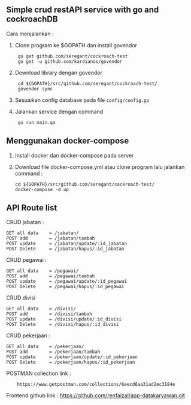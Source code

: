 ## Simple crud restAPI service with go and cockroachDB
Cara menjalankan :

1. Clone program ke $GOPATH dan install govendor

        go get github.com/seregant/cockroach-test
        go get -u github.com/kardianos/govendor

2. Download library dengan govendor
        
        cd ${GOPATH}/src/github.com/seregant/cockroach-test/
        govendor sync

3. Sesuaikan config database pada file `config/config.go`
4. Jalankan service dengan command

        go run main.go

## Menggunakan docker-compose

1. Install docker dan docker-compose pada server
2.  Download file docker-compose.yml atau clone program lalu jalankan command :

        cd ${GOPATH}/src/github.com/seregant/cockroach-test/
        docker-compose -d up

## API Route list

  CRUD jabatan :

	GET all data    = /jabatan/
	POST add        = /jabatan/tambah
	POST update     = /jabatan/update/:id_jabatan
	POST Delete     = /jabatan/hapus/:id_jabatan
	
  CRUD pegawai :

	GET all data    = /pegawai/
	POST add        = /pegawai/tambah
    POST update     = /pegawai/update/:id_pegawai
	POST Delete     = /pegawai/hapus/:id_pegawai
 
  CRUD divisi 
	
	GET all data    = /divisi/
	POST add        = /divisi/tambah
	POST update     = /divisi/update/:id_divisi
	POST Delete     = /divisi/hapus/:id_divisi

  CRUD pekerjaan :

	GET all data    = /pekerjaan/
	POST add        = /pekerjaan/tambah
	POST update     = /pekerjaan/update/:id_pekerjaan
	POST Delete     = /pekerjaan/hapus/:id_pekerjaan

  POSTMAN collection link :

        https://www.getpostman.com/collections/6eecd6aa31ad2ec3184e

  Frontend github link :
		https://github.com/renfaizal/app-datakaryawan.git